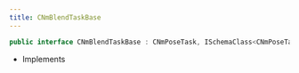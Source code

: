 ```yaml
---
title: CNmBlendTaskBase
---
```


```csharp
public interface CNmBlendTaskBase : CNmPoseTask, ISchemaClass<CNmPoseTask>, ISchemaClass<CNmBlendTaskBase>, ISchemaField, ISchemaClass, INativeHandle
```

- Implements

